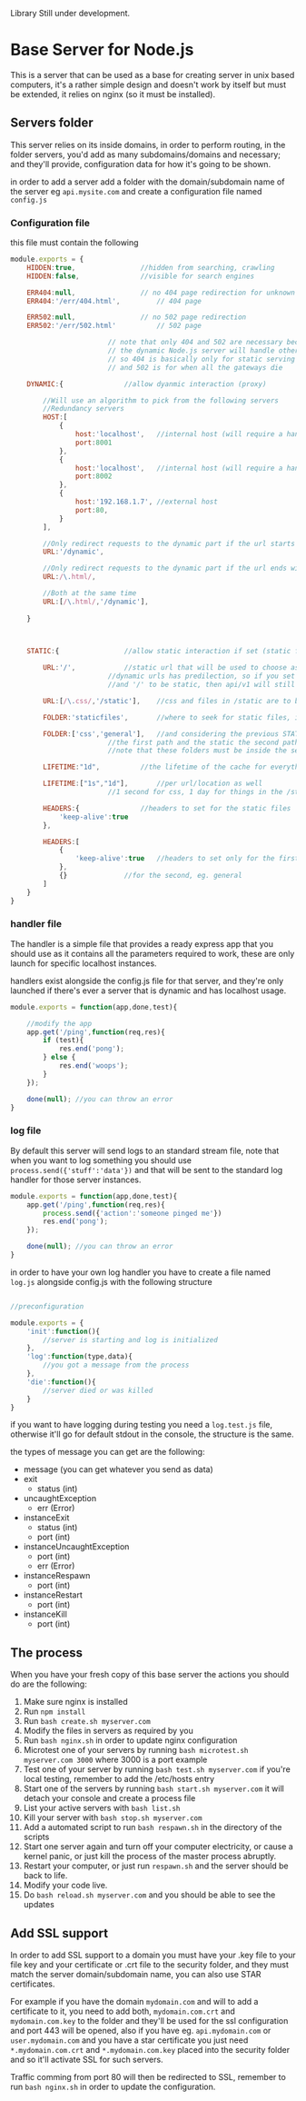 Library Still under development.

# Base Server for Node.js

This is a server that can be used as a base for creating server in unix based computers, it's a rather simple design and doesn't work by itself but must be extended,
it relies on nginx (so it must be installed).

## Servers folder

This server relies on its inside domains, in order to perform routing, in the folder servers, you'd add as many subdomains/domains and necessary; and they'll provide,
configuration data for how it's going to be shown.

in order to add a server add a folder with the domain/subdomain name of the server eg `api.mysite.com` and create a configuration file named `config.js`

### Configuration file

this file must contain the following

```javascript
module.exports = {
	HIDDEN:true,				//hidden from searching, crawling
	HIDDEN:false,				//visible for search engines

	ERR404:null,				// no 404 page redirection for unknown locations
	ERR404:'/err/404.html',			// 404 page

	ERR502:null,				// no 502 page redirection
	ERR502:'/err/502.html'			// 502 page

						// note that only 404 and 502 are necessary because it's expected that
						// the dynamic Node.js server will handle other error messages
						// so 404 is basically only for static serving
						// and 502 is for when all the gateways die

	DYNAMIC:{				//allow dyanmic interaction (proxy)

		//Will use an algorithm to pick from the following servers
		//Redundancy servers
		HOST:[
			{
				host:'localhost',	//internal host (will require a handler)
				port:8001
			},
			{
				host:'localhost',	//internal host (will require a handler)
				port:8002
			},
			{
				host:'192.168.1.7',	//external host
				port:80,
			}
		],

		//Only redirect requests to the dynamic part if the url starts with dynamic
		URL:'/dynamic',

		//Only redirect requests to the dynamic part if the url ends with html (Regexp)
		URL:/\.html/,

		//Both at the same time
		URL:[/\.html/,'/dynamic'],
		
	}

	

	STATIC:{				//allow static interaction if set (static files in a location)

		URL:'/',			//static url that will be used to choose as file service
						//dynamic urls has predilection, so if you set '/api/v1' to be dynamic
						//and '/' to be static, then api/v1 will still be dynamic

		URL:[/\.css/,'/static'],	//css and files in /static are to be static

		FOLDER:'staticfiles', 		//where to seek for static files, inside the server folder

		FOLDER:['css','general'], 	//and considering the previous STATICURL array option, the .css will match
						//the first path and the static the second path
						//note that these folders must be inside the server folder

		LIFETIME:"1d",			//the lifetime of the cache for everything

		LIFETIME:["1s","1d"],		//per url/location as well
						//1 second for css, 1 day for things in the /static folder

		HEADERS:{				//headers to set for the static files
			'keep-alive':true
		},

		HEADERS:[
			{
				'keep-alive':true	//headers to set only for the first url match, eg. css
			},
			{}				//for the second, eg. general
		]
	}
}
```

### handler file

The handler is a simple file that provides a ready express app that you should use as it contains all the parameters required to work,
these are only launch for specific localhost instances.

handlers exist alongside the config.js file for that server, and they're only launched if there's ever a server that is dynamic and has
localhost usage.

```javascript
module.exports = function(app,done,test){

	//modify the app
	app.get('/ping',function(req,res){
		if (test){
			res.end('pong');
		} else {
			res.end('woops');
		}
	});

	done(null); //you can throw an error
}
```

### log file

By default this server will send logs to an standard stream file, note that when you want to log something you should use `process.send({'stuff':'data'})` and
that will be sent to the standard log handler for those server instances.

```javascript
module.exports = function(app,done,test){
	app.get('/ping',function(req,res){
		process.send({'action':'someone pinged me'})
		res.end('pong');
	});

	done(null); //you can throw an error
}
```

in order to have your own log handler you have to create a file named `log.js` alongside config.js with the following structure

```javascript

//preconfiguration

module.exports = {
	'init':function(){
		//server is starting and log is initialized
	},
	'log':function(type,data){
		//you got a message from the process
	},
	'die':function(){
		//server died or was killed
	}
}
```

if you want to have logging during testing you need a `log.test.js` file, otherwise it'll go for default stdout in the console, the structure is the same.

the types of message you can get are the following:

 - message (you can get whatever you send as data)
 - exit
   * status (int)
 - uncaughtException
   * err (Error)
 - instanceExit
   * status (int)
   * port (int)
 - instanceUncaughtException
   * port (int)
   * err (Error)
 - instanceRespawn
   * port (int)
 - instanceRestart
   * port (int)
 - instanceKill
   * port (int)

## The process

When you have your fresh copy of this base server the actions you should do are the following:

 1. Make sure nginx is installed
 2. Run `npm install`
 3. Run `bash create.sh myserver.com`
 4. Modify the files in servers as required by you
 5. Run `bash nginx.sh` in order to update nginx configuration
 6. Microtest one of your servers by running `bash microtest.sh myserver.com 3000` where 3000 is a port example
 7. Test one of your server by running `bash test.sh myserver.com` if you're local testing, remember to add the /etc/hosts entry
 8. Start one of the servers by running `bash start.sh myserver.com` it will detach your console and create a process file
 9. List your active servers with `bash list.sh`
 10. Kill your server with `bash stop.sh myserver.com`
 11. Add a automated script to run `bash respawn.sh` in the directory of the scripts
 12. Start one server again and turn off your computer electricity, or cause a kernel panic, or just kill the process of the master process abruptly.
 13. Restart your computer, or just run `respawn.sh` and the server should be back to life.
 14. Modify your code live.
 15. Do `bash reload.sh myserver.com` and you should be able to see the updates

## Add SSL support

In order to add SSL support to a domain you must have your .key file to your file key and your certificate or .crt file to the security folder,
and they must match the server domain/subdomain name, you can also use STAR certificates.

For example if you have the domain `mydomain.com` and will to add a certificate to it, you need to add both, `mydomain.com.crt` and `mydomain.com.key` to
the folder and they'll be used for the ssl configuration and port 443 will be opened, also if you have eg. `api.mydomain.com` or `user.mydomain.com` and
you have a star certificate you just need `*.mydomain.com.crt` and `*.mydomain.com.key` placed into the security folder and so it'll activate SSL for such servers.

Traffic comming from port 80 will then be redirected to SSL, remember to run `bash nginx.sh` in order to update the configuration.
